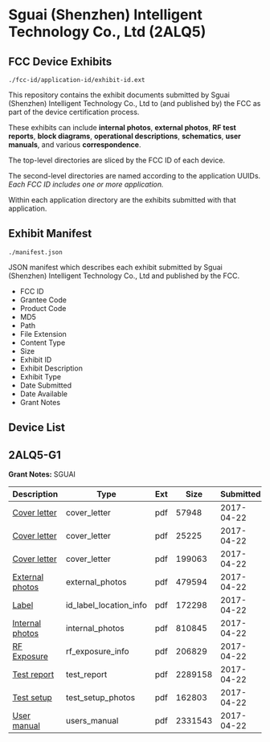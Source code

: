 # Sguai (Shenzhen) Intelligent Technology Co., Ltd (2ALQ5)
## FCC Device Exhibits

```
./fcc-id/application-id/exhibit-id.ext
```

This repository contains the exhibit documents submitted by Sguai (Shenzhen) Intelligent Technology Co., Ltd to (and published by) the FCC as part of the device certification process.

These exhibits can include **internal photos**, **external photos**, **RF test reports**, **block diagrams**, **operational descriptions**, **schematics**, **user manuals**, and various **correspondence**.

The top-level directories are sliced by the FCC ID of each device.

The second-level directories are named according to the application UUIDs. *Each FCC ID includes one or more application.*

Within each application directory are the exhibits submitted with that application. 

## Exhibit Manifest

```
./manifest.json
```

JSON manifest which describes each exhibit submitted by Sguai (Shenzhen) Intelligent Technology Co., Ltd and published by the FCC.

- FCC ID
- Grantee Code
- Product Code
- MD5
- Path
- File Extension
- Content Type
- Size
- Exhibit ID
- Exhibit Description
- Exhibit Type
- Date Submitted
- Date Available
- Grant Notes

## Device List
## 2ALQ5-G1
**Grant Notes:** SGUAI

| Description | Type | Ext | Size | Submitted | Available |
| ----------- | ---- | --- | ---- | --------- | --------- |
| [Cover letter](2ALQ5-G1/daffe56f53656971d7c329a55fbe8e78/3367087.pdf) | cover_letter | pdf | 57948 | 2017-04-22 | 2017-04-22 |
| [Cover letter](2ALQ5-G1/daffe56f53656971d7c329a55fbe8e78/3367088.pdf) | cover_letter | pdf | 25225 | 2017-04-22 | 2017-04-22 |
| [Cover letter](2ALQ5-G1/daffe56f53656971d7c329a55fbe8e78/3367089.pdf) | cover_letter | pdf | 199063 | 2017-04-22 | 2017-04-22 |
| [External photos](2ALQ5-G1/daffe56f53656971d7c329a55fbe8e78/3367090.pdf) | external_photos | pdf | 479594 | 2017-04-22 | 2017-04-22 |
| [Label](2ALQ5-G1/daffe56f53656971d7c329a55fbe8e78/3367091.pdf) | id_label_location_info | pdf | 172298 | 2017-04-22 | 2017-04-22 |
| [Internal photos](2ALQ5-G1/daffe56f53656971d7c329a55fbe8e78/3367092.pdf) | internal_photos | pdf | 810845 | 2017-04-22 | 2017-04-22 |
| [RF Exposure](2ALQ5-G1/daffe56f53656971d7c329a55fbe8e78/3367094.pdf) | rf_exposure_info | pdf | 206829 | 2017-04-22 | 2017-04-22 |
| [Test report](2ALQ5-G1/daffe56f53656971d7c329a55fbe8e78/3367096.pdf) | test_report | pdf | 2289158 | 2017-04-22 | 2017-04-22 |
| [Test setup](2ALQ5-G1/daffe56f53656971d7c329a55fbe8e78/3367097.pdf) | test_setup_photos | pdf | 162803 | 2017-04-22 | 2017-04-22 |
| [User manual](2ALQ5-G1/daffe56f53656971d7c329a55fbe8e78/3367098.pdf) | users_manual | pdf | 2331543 | 2017-04-22 | 2017-04-22 |
